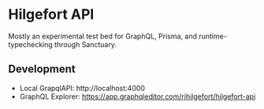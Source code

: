 Hilgefort API
=============

Mostly an experimental test bed for GraphQL, Prisma, and runtime-typechecking through Sanctuary.

## Development

- Local GrapqlAPI: http://localhost:4000
- GraphQL Explorer: https://app.graphqleditor.com/rjhilgefort/hilgefort-api
